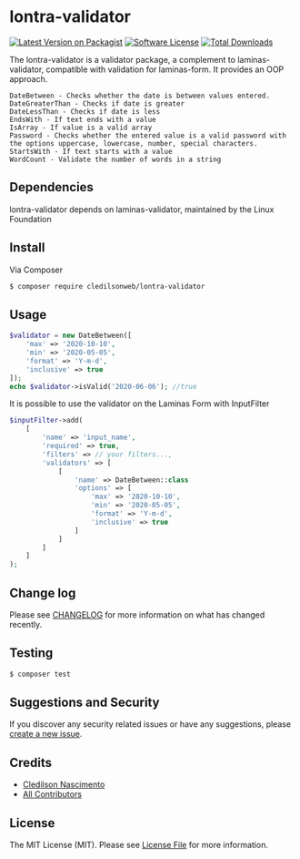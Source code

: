 # lontra-validator

[![Latest Version on Packagist][ico-version]][link-packagist]
[![Software License][ico-license]](LICENSE)
[![Total Downloads][ico-downloads]][link-downloads]

The lontra-validator is a validator package, a complement to laminas-validator, compatible with validation for laminas-form. It provides an OOP approach.
```
DateBetween - Checks whether the date is between values entered.
DateGreaterThan - Checks if date is greater
DateLessThan - Checks if date is less
EndsWith - If text ends with a value
IsArray - If value is a valid array
Password - Checks whether the entered value is a valid password with the options uppercase, lowercase, number, special characters.
StartsWith - If text starts with a value
WordCount - Validate the number of words in a string
```
## Dependencies

lontra-validator depends on laminas-validator, maintained by the Linux Foundation

## Install

Via Composer

``` bash
$ composer require cledilsonweb/lontra-validator
```

## Usage

``` php
$validator = new DateBetween([
    'max' => '2020-10-10', 
    'min' => '2020-05-05', 
    'format' => 'Y-m-d', 
    'inclusive' => true
]);
echo $validator->isValid('2020-06-06'); //true
```
It is possible to use the validator on the Laminas Form with InputFilter
``` php
$inputFilter->add(
    [
        'name' => 'input_name',
        'required' => true,
        'filters' => // your filters...,
        'validators' => [
            [
                'name' => DateBetween::class
                'options' => [
                    'max' => '2020-10-10', 
                    'min' => '2020-05-05', 
                    'format' => 'Y-m-d', 
                    'inclusive' => true
                ]
            ]
        ]
    ]
);
```
## Change log

Please see [CHANGELOG](CHANGELOG.md) for more information on what has changed recently.

## Testing

``` bash
$ composer test
```

## Suggestions and Security

If you discover any security related issues or have any suggestions, please [create a new issue][new-issue].

## Credits

- [Cledilson Nascimento][link-author]
- [All Contributors][link-contributors]

## License

The MIT License (MIT). Please see [License File](LICENSE) for more information.

[ico-version]: https://img.shields.io/packagist/v/cledilsonweb/lontra-validator.svg?style=flat-square
[ico-license]: https://img.shields.io/badge/license-MIT-brightgreen.svg?style=flat-square
[ico-downloads]: https://img.shields.io/packagist/dt/cledilsonweb/lontra-validator.svg?style=flat-square

[link-packagist]: https://packagist.org/packages/cledilsonweb/lontra-validator
[link-downloads]: https://packagist.org/packages/cledilsonweb/lontra-validator
[link-author]: https://github.com/cledilsonweb
[link-contributors]: ../../contributors
[new-issue]: https://github.com/cledilsonweb/lontra-validator/issues/new

